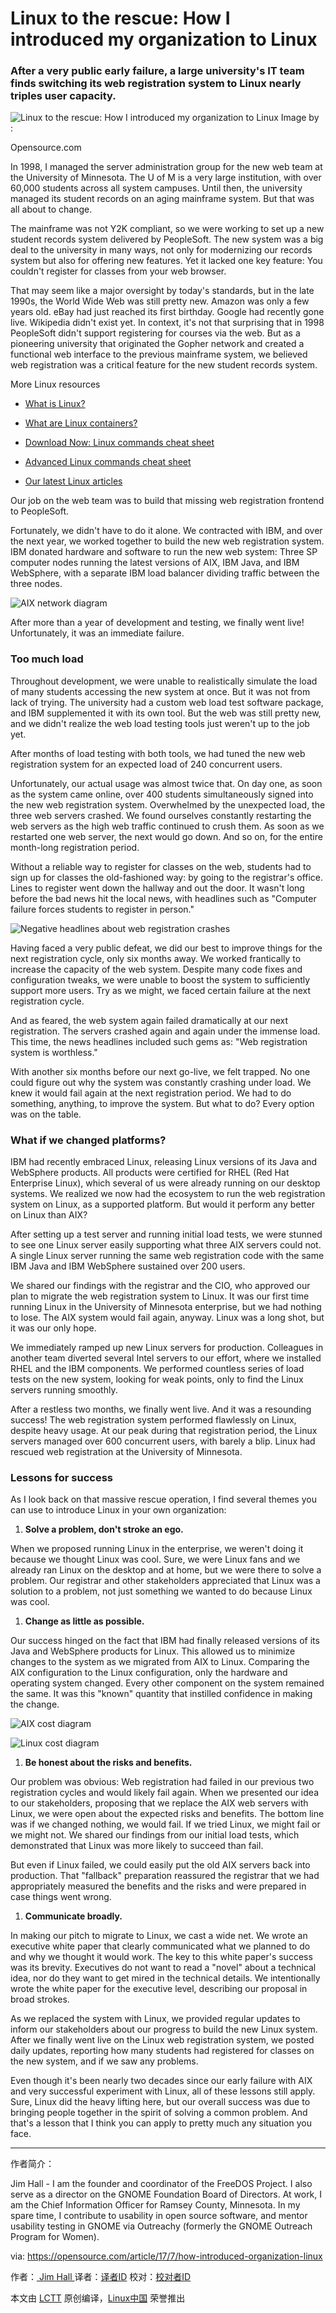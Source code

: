 Linux to the rescue: How I introduced my organization to Linux
============================================================

### After a very public early failure, a large university's IT team finds switching its web registration system to Linux nearly triples user capacity.


![Linux to the rescue: How I introduced my organization to Linux](https://opensource.com/sites/default/files/styles/image-full-size/public/images/life/OSDC_Penguin_Image_520x292_12324207_0714_mm_v1a.png?itok=WfAkwbFy "Linux to the rescue: How I introduced my organization to Linux")
Image by : 

Opensource.com

In 1998, I managed the server administration group for the new web team at the University of Minnesota. The U of M is a very large institution, with over 60,000 students across all system campuses. Until then, the university managed its student records on an aging mainframe system. But that was all about to change.

The mainframe was not Y2K compliant, so we were working to set up a new student records system delivered by PeopleSoft. The new system was a big deal to the university in many ways, not only for modernizing our records system but also for offering new features. Yet it lacked one key feature: You couldn't register for classes from your web browser.

That may seem like a major oversight by today's standards, but in the late 1990s, the World Wide Web was still pretty new. Amazon was only a few years old. eBay had just reached its first birthday. Google had recently gone live. Wikipedia didn't exist yet. In context, it's not that surprising that in 1998 PeopleSoft didn't support registering for courses via the web. But as a pioneering university that originated the Gopher network and created a functional web interface to the previous mainframe system, we believed web registration was a critical feature for the new student records system.

More Linux resources

*   [What is Linux?][1]

*   [What are Linux containers?][2]

*   [Download Now: Linux commands cheat sheet][3]

*   [Advanced Linux commands cheat sheet][4]

*   [Our latest Linux articles][5]

Our job on the web team was to build that missing web registration frontend to PeopleSoft.

Fortunately, we didn't have to do it alone. We contracted with IBM, and over the next year, we worked together to build the new web registration system. IBM donated hardware and software to run the new web system: Three SP computer nodes running the latest versions of AIX, IBM Java, and IBM WebSphere, with a separate IBM load balancer dividing traffic between the three nodes.

![AIX network diagram](https://opensource.com/sites/default/files/resize/diagram-aix_0-700x363.png "AIX network diagram")

After more than a year of development and testing, we finally went live! Unfortunately, it was an immediate failure.

### Too much load

Throughout development, we were unable to realistically simulate the load of many students accessing the new system at once. But it was not from lack of trying. The university had a custom web load test software package, and IBM supplemented it with its own tool. But the web was still pretty new, and we didn't realize the web load testing tools just weren't up to the job yet.

After months of load testing with both tools, we had tuned the new web registration system for an expected load of 240 concurrent users.

Unfortunately, our actual usage was almost twice that. On day one, as soon as the system came online, over 400 students simultaneously signed into the new web registration system. Overwhelmed by the unexpected load, the three web servers crashed. We found ourselves constantly restarting the web servers as the high web traffic continued to crush them. As soon as we restarted one web server, the next would go down. And so on, for the entire month-long registration period.

Without a reliable way to register for classes on the web, students had to sign up for classes the old-fashioned way: by going to the registrar's office. Lines to register went down the hallway and out the door. It wasn't long before the bad news hit the local news, with headlines such as "Computer failure forces students to register in person."

![Negative headlines about web registration crashes](https://opensource.com/sites/default/files/resize/headlines-700x522.jpg "Negative headlines about web registration crashes")

Having faced a very public defeat, we did our best to improve things for the next registration cycle, only six months away. We worked frantically to increase the capacity of the web system. Despite many code fixes and configuration tweaks, we were unable to boost the system to sufficiently support more users. Try as we might, we faced certain failure at the next registration cycle.

And as feared, the web system again failed dramatically at our next registration. The servers crashed again and again under the immense load. This time, the news headlines included such gems as: "Web registration system is worthless."

With another six months before our next go-live, we felt trapped. No one could figure out why the system was constantly crashing under load. We knew it would fail again at the next registration period. We had to do something, anything, to improve the system. But what to do? Every option was on the table.

### What if we changed platforms?

IBM had recently embraced Linux, releasing Linux versions of its Java and WebSphere products. All products were certified for RHEL (Red Hat Enterprise Linux), which several of us were already running on our desktop systems. We realized we now had the ecosystem to run the web registration system on Linux, as a supported platform. But would it perform any better on Linux than AIX?

After setting up a test server and running initial load tests, we were stunned to see one Linux server easily supporting what three AIX servers could not. A single Linux server running the same web registration code with the same IBM Java and IBM WebSphere sustained over 200 users.

We shared our findings with the registrar and the CIO, who approved our plan to migrate the web registration system to Linux. It was our first time running Linux in the University of Minnesota enterprise, but we had nothing to lose. The AIX system would fail again, anyway. Linux was a long shot, but it was our only hope.

We immediately ramped up new Linux servers for production. Colleagues in another team diverted several Intel servers to our effort, where we installed RHEL and the IBM components. We performed countless series of load tests on the new system, looking for weak points, only to find the Linux servers running smoothly.

After a restless two months, we finally went live. And it was a resounding success! The web registration system performed flawlessly on Linux, despite heavy usage. At our peak during that registration period, the Linux servers managed over 600 concurrent users, with barely a blip. Linux had rescued web registration at the University of Minnesota.

### Lessons for success

As I look back on that massive rescue operation, I find several themes you can use to introduce Linux in your own organization:

1.  **Solve a problem, don't stroke an ego.**

When we proposed running Linux in the enterprise, we weren't doing it because we thought Linux was cool. Sure, we were Linux fans and we already ran Linux on the desktop and at home, but we were there to solve a problem. Our registrar and other stakeholders appreciated that Linux was a solution to a problem, not just something we wanted to do because Linux was cool.

1.  **Change as little as possible.**

Our success hinged on the fact that IBM had finally released versions of its Java and WebSphere products for Linux. This allowed us to minimize changes to the system as we migrated from AIX to Linux. Comparing the AIX configuration to the Linux configuration, only the hardware and operating system changed. Every other component on the system remained the same. It was this "known" quantity that instilled confidence in making the change.

![AIX cost diagram](https://opensource.com/sites/default/files/resize/cost-diagram-aix-700x363.png "AIX cost diagram")

![Linux cost diagram](https://opensource.com/sites/default/files/resize/cost-diagram-linux-700x363.png "Linux cost diagram")

1.  **Be honest about the risks and benefits.**

Our problem was obvious: Web registration had failed in our previous two registration cycles and would likely fail again. When we presented our idea to our stakeholders, proposing that we replace the AIX web servers with Linux, we were open about the expected risks and benefits. The bottom line was if we changed nothing, we would fail. If we tried Linux, we might fail or we might not. We shared our findings from our initial load tests, which demonstrated that Linux was more likely to succeed than fail.

But even if Linux failed, we could easily put the old AIX servers back into production. That "fallback" preparation reassured the registrar that we had appropriately measured the benefits and the risks and were prepared in case things went wrong.

1.  **Communicate broadly.**

In making our pitch to migrate to Linux, we cast a wide net. We wrote an executive white paper that clearly communicated what we planned to do and why we thought it would work. The key to this white paper's success was its brevity. Executives do not want to read a "novel" about a technical idea, nor do they want to get mired in the technical details. We intentionally wrote the white paper for the executive level, describing our proposal in broad strokes.

As we replaced the system with Linux, we provided regular updates to inform our stakeholders about our progress to build the new Linux system. After we finally went live on the Linux web registration system, we posted daily updates, reporting how many students had registered for classes on the new system, and if we saw any problems.

Even though it's been nearly two decades since our early failure with AIX and very successful experiment with Linux, all of these lessons still apply. Sure, Linux did the heavy lifting here, but our overall success was due to bringing people together in the spirit of solving a common problem. And that's a lesson that I think you can apply to pretty much any situation you face.

--------------------------------------------------------------------------------

作者简介：

Jim Hall - I am the founder and coordinator of the FreeDOS Project. I also serve as a director on the GNOME Foundation Board of Directors. At work, I am the Chief Information Officer for Ramsey County, Minnesota. In my spare time, I contribute to usability in open source software, and mentor usability testing in GNOME via Outreachy (formerly the GNOME Outreach Program for Women).


via: https://opensource.com/article/17/7/how-introduced-organization-linux

作者：[ Jim Hall ][a]
译者：[译者ID](https://github.com/译者ID)
校对：[校对者ID](https://github.com/校对者ID)

本文由 [LCTT](https://github.com/LCTT/TranslateProject) 原创编译，[Linux中国](https://linux.cn/) 荣誉推出

[a]:https://opensource.com/users/jim-hall
[1]:https://opensource.com/resources/what-is-linux?intcmp=70160000000h1jYAAQ&utm_source=intcallout&utm_campaign=linuxcontent
[2]:https://opensource.com/resources/what-are-linux-containers?intcmp=70160000000h1jYAAQ&utm_source=intcallout&utm_campaign=linuxcontent
[3]:https://developers.redhat.com/promotions/linux-cheatsheet/?intcmp=70160000000h1jYAAQ&utm_source=intcallout&utm_campaign=linuxcontent
[4]:https://developers.redhat.com/cheat-sheet/advanced-linux-commands-cheatsheet?intcmp=70160000000h1jYAAQ&utm_source=intcallout&utm_campaign=linuxcontent
[5]:https://opensource.com/tags/linux?intcmp=70160000000h1jYAAQ&utm_source=intcallout&utm_campaign=linuxcontent
[6]:https://opensource.com/article/17/7/how-introduced-organization-linux?rate=G1WfZzJPTN4w4fVviJ7iFru6ZBDBBTKkT8QRxSh727g
[7]:https://opensource.com/user/126046/feed
[8]:https://opensource.com/users/jim-hall
[9]:https://opensource.com/users/jim-hall
[10]:https://opensource.com/article/17/7/how-introduced-organization-linux#comments
